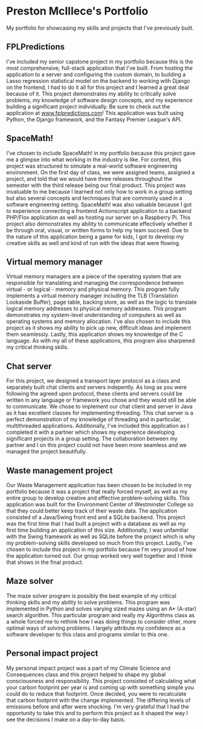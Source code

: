 # Preston McIllece's Portfolio

My portfolio for showcasing my skills and projects that I've previously built. 

<h2> FPLPredictions </h2>

I've included my senior capstone project in my portfolio because this is the most comprehensive, 
full-stack application that I've built. From hosting the application to a server and configuring 
the custom domain, to building a Lasso regression statistical model on the backend to working with 
Django on the frontend, I had to do it all for this project and I learned a great deal because of 
it. This project demonstrates my ability to critically solve problems, my knowledge of software 
design concepts, and my experience building a significant project individually. Be sure to check 
out the application at www.fplpredictions.com! This application was built using Python, the Django
framework, and the Fantasy Premier League's API.

<h2> SpaceMath! </h2>

I've chosen to include SpaceMath! in my portfolio because this project gave me a glimpse into 
what working in the industry is like. For context, this project was structured to simulate a 
real-world software engineering environment. On the first day of class, we were assigned teams,
assigned a project, and told that we would have three releases throughout the semester with the 
third release being our final product. This project was invaluable to me because I learned not only
how to work in a group setting but also several concepts and techniques that are commonly used in a 
software engineering setting. SpaceMath! was also valuable because I got to experience connecting a 
frontend Actionscript application to a backend PHP/Flox application as well as hosting our server on
a Raspberry Pi. This project also demonstrates my ability to communicate effectively whether it be 
through oral, visual, or written forms to help my team succeed. Due to the nature of this application
being a game for kids, I got to develop my creative skills as well and kind of run with
the ideas that were flowing.

<h2> Virtual memory manager </h2>

Virtual memory managers are a piece of the operating system that are responsible for translating and 
managing the correspondence between virtual - or logical - memory and physical memory. This program
fully implements a virtual memory manager including the TLB (Translation Lookaside Buffer),
page table, backing store, as well as the logic to translate logical memory addresses to physical
memory addresses. This program demonstrates my system-level understanding of computers as well as
operating systems and memory allocation. I've also chosen to include this project as it shows my 
ability to pick up new, difficult ideas and implement them seamlessly. Lastly, this application shows my
knowledge of the C language. As with my all of these applications, this program also sharpened my critical 
thinking skills.

<h2> Chat server </h2>

For this project, we designed a transport layer protocol as a class and separately built chat clients
and servers indepently. As long as you were following the agreed upon protocol, these clients and servers 
could be written in any language or framework you chose and they would still be able to communicate. We 
chose to implement our chat client and server in Java as it has excellent classes for implementing threading.
This chat server is a perfect demonstration of my knowledge of threading and in particular, multithreaded 
applications. Additionally, I've included this application as I completed it with a partner which shows my
experience developing significant projects in a group setting. The collaboration between my partner and I 
on this project could not have been more seamless and we managed the project beautifully.

<h2> Waste management project </h2>

Our Waste Management application has been chosen to be included in my portfolio because it was 
a project that really forced myself, as well as my entire group to develop creative and effective
problem-solving skills. This application was built for the Environment Center of Westminster College 
so that they could better keep track of their waste data. The application consisted of a Java/Swing 
front end and a SQLite backend. This project was the first time that I had built a project with a
database as well as my first time building an application of this size. Additionally, I was unfamiliar
with the Swing framework as well as SQLite before the project which is why my problem-solving skills
developed so much from this project. Lastly, I've chosen to include this project in my portfolio
because I'm very proud of how the application turned out. Our group worked very well together and I 
think that shows in the final product.

<h2> Maze solver </h2>

The maze solver program is possibly the best example of my critical thinking skills and my ability
to solve problems. This program was implemented in Python and solves varying sized mazes using an 
A* (A-star) search algorithm. This particular program and really my Algorithms class as a whole
forced me to rethink how I was doing things to consider other, more optimal ways of solving problems.
I largely attribute my confidence as a software developer to this class and programs similar to this
one.

<h2> Personal impact project </h2>

My personal impact project was a part of my Climate Science and Consequences class and this project
helped to shape my global consciousness and responsibility. This project consisted of calculating
what your carbon footprint per year is and coming up with something simple you could do to reduce that
footprint. Once decided, you were to recalculate that carbon footprint with the change implemented. The
differing levels of emissions before and after were shocking. I'm very grateful that I had the opportunity 
to take this and to perform this project as it shaped the way I see the decisions I make on a day-to-day basis.
